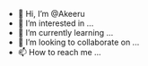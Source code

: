 - 👋 Hi, I’m @Akeeru
- 👀 I’m interested in ...
- 🌱 I’m currently learning ...
- 💞️ I’m looking to collaborate on ...
- 📫 How to reach me ...

<!---
Akeeru/Akeeru is a ✨ special ✨ repository because its `README.md` (this file) appears on your GitHub profile.
You can click the Preview link to take a look at your changes.
--->
